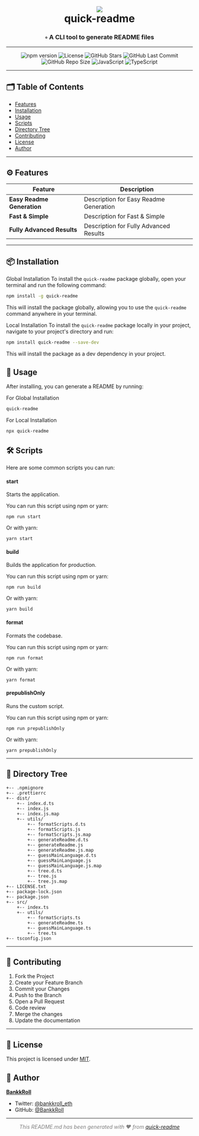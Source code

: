 <div align="center">
<h1 align="center">
<img src="https://github.com/BankkRoll/quick-readme/assets/106103625/332aaeb9-0df8-439c-bd72-a1777b0e2019" />
<br>quick-readme
</h1>
<h3>◦ A CLI tool to generate README files</h3>
</div>

---

<div align="center">
<img src="https://img.shields.io/npm/v/quick-readme.svg?style=flat-square" alt="npm version"> <img src="https://img.shields.io/badge/license-MIT-blue.svg?style=flat-square" alt="License"> <img src="https://img.shields.io/github/stars/BankkRoll/quick-readme.svg?style=social" alt="GitHub Stars"> <img src="https://img.shields.io/github/last-commit/BankkRoll/quick-readme.svg?style=flat-square" alt="GitHub Last Commit"> <img src="https://img.shields.io/github/repo-size/BankkRoll/quick-readme.svg?style=flat-square" alt="GitHub Repo Size"> <img src="https://img.shields.io/badge/language-JavaScript-blueviolet.svg?style=flat-square" alt="JavaScript"> <img src="https://img.shields.io/badge/language-TypeScript-blueviolet.svg?style=flat-square" alt="TypeScript"> </div>

</div>

---

## 🗂️ Table of Contents

- [Features](#️-features)
- [Installation](#-installation)
- [Usage](#-usage)
- [Scripts](#-scripts)
- [Directory Tree](#-directory-tree)
- [Contributing](#-contributing)
- [License](#-license)
- [Author](#-author)

---

## ⚙️ Features

| Feature                    | Description                            |
| -------------------------- | -------------------------------------- |
| **Easy Readme Generation** | Description for Easy Readme Generation |
| **Fast & Simple**          | Description for Fast & Simple          |
| **Fully Advanced Results** | Description for Fully Advanced Results |

---

## 📦 Installation

Global Installation
To install the `quick-readme` package globally, open your terminal and run the following command:

```bash
npm install -g quick-readme
```

This will install the package globally, allowing you to use the `quick-readme` command anywhere in your terminal.

Local Installation
To install the `quick-readme` package locally in your project, navigate to your project's directory and run:

```bash
npm install quick-readme --save-dev
```

This will install the package as a dev dependency in your project.

## 🚀 Usage

After installing, you can generate a README by running:

For Global Installation

```bash
quick-readme
```

For Local Installation

```bash
npx quick-readme
```

## 🛠️ Scripts

Here are some common scripts you can run:

#### start

Starts the application.

You can run this script using npm or yarn:

```shell
npm run start
```

Or with yarn:

```shell
yarn start
```

#### build

Builds the application for production.

You can run this script using npm or yarn:

```shell
npm run build
```

Or with yarn:

```shell
yarn build
```

#### format

Formats the codebase.

You can run this script using npm or yarn:

```shell
npm run format
```

Or with yarn:

```shell
yarn format
```

#### prepublishOnly

Runs the custom script.

You can run this script using npm or yarn:

```shell
npm run prepublishOnly
```

Or with yarn:

```shell
yarn prepublishOnly
```

---

## 🌳 Directory Tree

```text
+-- .npmignore
+-- .prettierrc
+-- dist/
    +-- index.d.ts
    +-- index.js
    +-- index.js.map
    +-- utils/
        +-- formatScripts.d.ts
        +-- formatScripts.js
        +-- formatScripts.js.map
        +-- generateReadme.d.ts
        +-- generateReadme.js
        +-- generateReadme.js.map
        +-- guessMainLanguage.d.ts
        +-- guessMainLanguage.js
        +-- guessMainLanguage.js.map
        +-- tree.d.ts
        +-- tree.js
        +-- tree.js.map
+-- LICENSE.txt
+-- package-lock.json
+-- package.json
+-- src/
    +-- index.ts
    +-- utils/
        +-- formatScripts.ts
        +-- generateReadme.ts
        +-- guessMainLanguage.ts
        +-- tree.ts
+-- tsconfig.json
```

---

## 🤝 Contributing

1. Fork the Project
2. Create your Feature Branch
3. Commit your Changes
4. Push to the Branch
5. Open a Pull Request
6. Code review
7. Merge the changes
8. Update the documentation

---

## 📝 License

This project is licensed under [MIT](./LICENSE).

## 👤 Author

**[BankkRoll](https://github.com/BankkRoll)**

- Twitter: [@bankkroll_eth](https://twitter.com/bankkroll_eth)
- GitHub: [@BankkRoll](https://github.com/BankkRoll)

---

<p align="center"><i><font color="grey">This README.md has been generated with ❤️ from <a href="https://github.com/BankkRoll/quick-readme">quick-readme</a></font></i></p>
